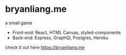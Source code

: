 # bryanliang.me
a small game

- Front-end: React, HTML Canvas, styled-components
- Back-end: Express, GraphQl, Postgres, Heroku

check it out here https://bryanliang.me
